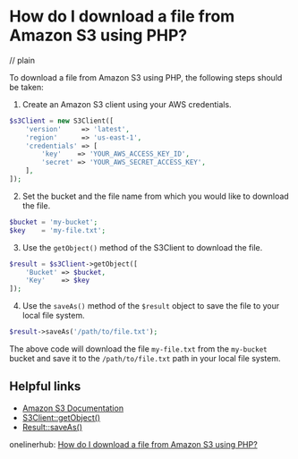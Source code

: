 # How do I download a file from Amazon S3 using PHP?
// plain

To download a file from Amazon S3 using PHP, the following steps should be taken:
1. Create an Amazon S3 client using your AWS credentials.
```php
$s3Client = new S3Client([
    'version'     => 'latest',
    'region'      => 'us-east-1',
    'credentials' => [
        'key'    => 'YOUR_AWS_ACCESS_KEY_ID',
        'secret' => 'YOUR_AWS_SECRET_ACCESS_KEY',
    ],
]);
```
2. Set the bucket and the file name from which you would like to download the file.
```php
$bucket = 'my-bucket';
$key    = 'my-file.txt';
```
3. Use the `getObject()` method of the S3Client to download the file.
```php
$result = $s3Client->getObject([
    'Bucket' => $bucket,
    'Key'    => $key
]);
```
4. Use the `saveAs()` method of the `$result` object to save the file to your local file system.
```php
$result->saveAs('/path/to/file.txt');
```

The above code will download the file `my-file.txt` from the `my-bucket` bucket and save it to the `/path/to/file.txt` path in your local file system.

## Helpful links
- [Amazon S3 Documentation](https://docs.aws.amazon.com/aws-sdk-php/v3/api/class-Aws.S3.S3Client.html)
- [S3Client::getObject()](https://docs.aws.amazon.com/aws-sdk-php/v3/api/api-s3-2006-03-01.html#getobject)
- [Result::saveAs()](https://docs.aws.amazon.com/aws-sdk-php/v3/api/class-Aws.S3.Result.html#_saveAs)

onelinerhub: [How do I download a file from Amazon S3 using PHP?](https://onelinerhub.com/php-aws/how-do-i-download-a-file-from-amazon-s--using-php)